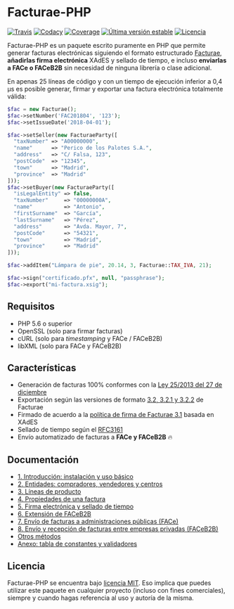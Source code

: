 # Facturae-PHP
[![Travis](https://travis-ci.org/josemmo/Facturae-PHP.svg?branch=master)](https://travis-ci.org/josemmo/Facturae-PHP)
[![Codacy](https://api.codacy.com/project/badge/Grade/cc00c08d95b247ae9e6f8f8366e87a04)](https://www.codacy.com/app/josemmo/Facturae-PHP)
[![Coverage](https://api.codacy.com/project/badge/Coverage/cc00c08d95b247ae9e6f8f8366e87a04)](https://www.codacy.com/app/josemmo/Facturae-PHP)
[![Última versión estable](https://poser.pugx.org/josemmo/facturae-php/v/stable)](https://packagist.org/packages/josemmo/facturae-php)
[![Licencia](https://poser.pugx.org/josemmo/facturae-php/license)](https://packagist.org/packages/josemmo/facturae-php)

Facturae-PHP es un paquete escrito puramente en PHP que permite generar facturas electrónicas siguiendo el formato estructurado [Facturae](http://www.facturae.gob.es/), **añadirlas firma electrónica** XAdES y sellado de tiempo, e incluso **enviarlas a FACe o FACeB2B** sin necesidad de ninguna librería o clase adicional.

En apenas 25 líneas de código y con un tiempo de ejecución inferior a 0,4 µs es posible generar, firmar y exportar una factura electrónica totalmente válida:

```php
$fac = new Facturae();
$fac->setNumber('FAC201804', '123');
$fac->setIssueDate('2018-04-01');

$fac->setSeller(new FacturaeParty([
  "taxNumber" => "A00000000",
  "name"      => "Perico de los Palotes S.A.",
  "address"   => "C/ Falsa, 123",
  "postCode"  => "12345",
  "town"      => "Madrid",
  "province"  => "Madrid"
]));
$fac->setBuyer(new FacturaeParty([
  "isLegalEntity" => false,
  "taxNumber"     => "00000000A",
  "name"          => "Antonio",
  "firstSurname"  => "García",
  "lastSurname"   => "Pérez",
  "address"       => "Avda. Mayor, 7",
  "postCode"      => "54321",
  "town"          => "Madrid",
  "province"      => "Madrid"
]));

$fac->addItem("Lámpara de pie", 20.14, 3, Facturae::TAX_IVA, 21);

$fac->sign("certificado.pfx", null, "passphrase");
$fac->export("mi-factura.xsig");
```

## Requisitos
 - PHP 5.6 o superior
 - OpenSSL (solo para firmar facturas)
 - cURL (solo para *timestamping* y FACe / FACeB2B)
 - libXML (solo para FACe y FACeB2B)

## Características
- Generación de facturas 100% conformes con la [Ley 25/2013 del 27 de diciembre](https://www.boe.es/diario_boe/txt.php?id=BOE-A-2013-13722)
- Exportación según las versiones de formato [3.2, 3.2.1 y 3.2.2](http://www.facturae.gob.es/formato/Paginas/version-3-2.aspx) de Facturae
- Firmado de acuerdo a la [política de firma de Facturae 3.1](http://www.facturae.gob.es/formato/Paginas/politicas-firma-electronica.aspx) basada en XAdES
- Sellado de tiempo según el [RFC3161](https://www.ietf.org/rfc/rfc3161.txt)
- Envío automatizado de facturas a **FACe y FACeB2B** 🔥

## Documentación
- [1. Introducción: instalación y uso básico](doc/01-introduccion.md)
- [2. Entidades: compradores, vendedores y centros](doc/02-entidades.md)
- [3. Líneas de producto](doc/03-lineas-de-producto.md)
- [4. Propiedades de una factura](doc/04-propiedades.md)
- [5. Firma electrónica y sellado de tiempo](doc/05-firma-electronica.md)
- [6. Extensión de FACeB2B](doc/06-extension-faceb2b.md)
- [7. Envío de facturas a administraciones públicas (FACe)](doc/07-face.md)
- [8. Envío y recepción de facturas entre empresas privadas (FACeB2B)](doc/08-faceb2b.md)
- [Otros métodos](doc/otros-metodos.md)
- [Anexo: tabla de constantes y validadores](doc/anexo.md)

## Licencia
Facturae-PHP se encuentra bajo [licencia MIT](LICENSE). Eso implica que puedes utilizar este paquete en cualquier proyecto (incluso con fines comerciales), siempre y cuando hagas referencia al uso y autoría de la misma.
